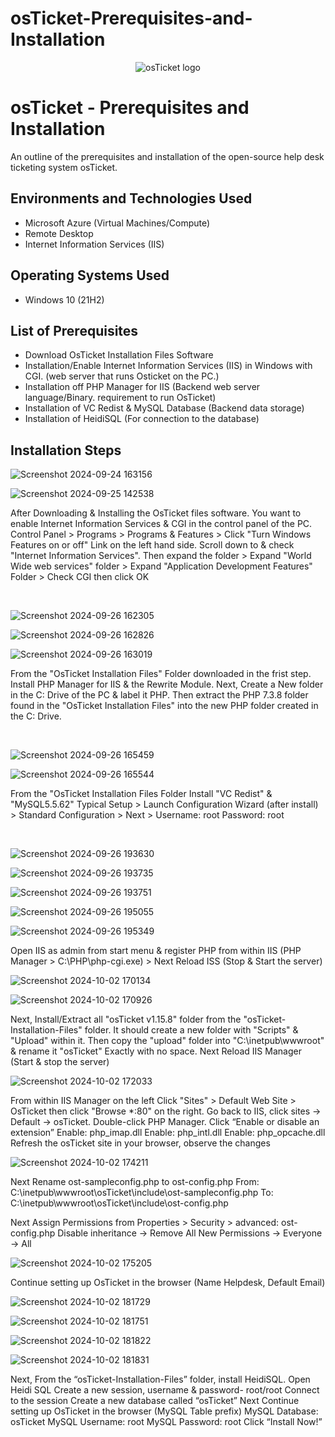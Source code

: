 # osTicket-Prerequisites-and-Installation

<p align="center">
<img src="https://i.imgur.com/Clzj7Xs.png" alt="osTicket logo"/>
</p>

<h1>osTicket - Prerequisites and Installation</h1>
An outline of the prerequisites and installation of the open-source help desk ticketing system osTicket.<br />


<h2>Environments and Technologies Used</h2>

- Microsoft Azure (Virtual Machines/Compute)
- Remote Desktop
- Internet Information Services (IIS)

<h2>Operating Systems Used </h2>

- Windows 10</b> (21H2)

<h2>List of Prerequisites</h2>

- Download OsTicket Installation Files Software
- Installation/Enable Internet Information Services (IIS) in Windows with CGI.
  (web server that runs Osticket on the PC.) 
- Installation off PHP Manager for IIS (Backend web server language/Binary. requirement to run OsTicket)
- Installation of VC Redist & MySQL Database (Backend data storage)
- Installation of HeidiSQL (For connection to the database)  
<h2>Installation Steps</h2>

<p>

  ![Screenshot 2024-09-24 163156](https://github.com/user-attachments/assets/5d141eb2-6812-4bca-8717-d6f3bdbf8892)

![Screenshot 2024-09-25 142538](https://github.com/user-attachments/assets/8f2966ab-8e1d-4b15-9bad-267ca64218e5)


</p>
<p>
After Downloading & Installing the OsTicket files software. You want to enable Internet Information Services & CGI in the control panel of the PC. 
Control Panel > Programs > Programs & Features > Click "Turn Windows Features on or off" Link on the left hand side. Scroll down to & check "Internet Information Services".
Then expand the folder > Expand "World Wide web services" folder > Expand "Application Development Features" Folder > Check CGI then click OK
  
</p>
<br />

<p>

  ![Screenshot 2024-09-26 162305](https://github.com/user-attachments/assets/c9036462-bf00-4d72-89f4-02d9a358dcdd)

  ![Screenshot 2024-09-26 162826](https://github.com/user-attachments/assets/e6c66eb0-a41b-43e1-b5d9-d7ad28f6d789)

  ![Screenshot 2024-09-26 163019](https://github.com/user-attachments/assets/a04ab6ef-25aa-4d50-995e-9c34961d517e)



</p>
<p>
From the "OsTicket Installation Files" Folder downloaded in the frist step. Install PHP Manager for IIS & the Rewrite Module. Next, Create a New folder in the C: Drive of the PC & label it PHP. Then extract the PHP 7.3.8 folder found in the "OsTicket Installation Files" into the new PHP folder created in the C: Drive.
</p>
<br />

<p>

 ![Screenshot 2024-09-26 165459](https://github.com/user-attachments/assets/dac63c10-7a43-417b-951b-789a9332d302)

 ![Screenshot 2024-09-26 165544](https://github.com/user-attachments/assets/1ef9e6ab-a95b-48b4-81a9-ed7bbfd8a434)


</p>
<p>
From the "OsTicket Installation Files Folder Install "VC Redist" & "MySQL5.5.62" Typical Setup > Launch Configuration Wizard (after install) >
Standard Configuration > Next >  Username: root Password: root

</p>
<br />

<p>

![Screenshot 2024-09-26 193630](https://github.com/user-attachments/assets/d4b7236c-48d6-45c5-8170-6a02f463f044)

 ![Screenshot 2024-09-26 193735](https://github.com/user-attachments/assets/b9d672fc-16a0-42eb-aff1-9e22b749fc1f)

 ![Screenshot 2024-09-26 193751](https://github.com/user-attachments/assets/ba32f481-c572-4808-94e7-70c6f97925b0)

 ![Screenshot 2024-09-26 195055](https://github.com/user-attachments/assets/aeadb87f-e538-46bb-92e9-2879d00681c9)

 ![Screenshot 2024-09-26 195349](https://github.com/user-attachments/assets/b657b2e6-2b58-44c2-8c7d-d55b5c7a46ed)





</p>
<p>
Open IIS as admin from start menu & register PHP from within IIS (PHP Manager > C:\PHP\php-cgi.exe) > Next Reload ISS (Stop & Start the server)

  ![Screenshot 2024-10-02 170134](https://github.com/user-attachments/assets/74f35598-aff6-4b1e-9cf9-e487422cd1b9)


![Screenshot 2024-10-02 170926](https://github.com/user-attachments/assets/fb4d419f-7d77-4d35-9ae1-87d5c3f320a5)


  
  Next, Install/Extract all "osTicket v1.15.8" folder from the "osTicket-Installation-Files" folder. It should create a new folder with "Scripts" & "Upload" within it. 
  Then copy the "upload" folder into "C:\inetpub\wwwroot" & rename it "osTicket" Exactly with no space. Next Reload IIS Manager (Start & stop the server)

  ![Screenshot 2024-10-02 172033](https://github.com/user-attachments/assets/42f1ac46-8b7a-4541-906f-8f133d427796)

From within IIS Manager on the left Click "Sites" > Default Web Site > OsTicket then click "Browse *:80" on the right.
Go back to IIS, click sites -> Default -> osTicket. Double-click PHP Manager. Click “Enable or disable an extension”
Enable: php_imap.dll
Enable: php_intl.dll
Enable: php_opcache.dll
Refresh the osTicket site in your browser, observe the changes

![Screenshot 2024-10-02 174211](https://github.com/user-attachments/assets/68f42263-17b3-4857-875b-e41be8ed5064)


Next Rename ost-sampleconfig.php to ost-config.php
From: C:\inetpub\wwwroot\osTicket\include\ost-sampleconfig.php
To: C:\inetpub\wwwroot\osTicket\include\ost-config.php

Next Assign Permissions from Properties > Security > advanced: ost-config.php
Disable inheritance -> Remove All
New Permissions -> Everyone -> All

![Screenshot 2024-10-02 175205](https://github.com/user-attachments/assets/7b0cc60a-7488-4edc-a867-ce7dc64ab256)

Continue setting up OsTicket in the browser (Name Helpdesk, Default Email)

![Screenshot 2024-10-02 181729](https://github.com/user-attachments/assets/8c105936-35ee-405c-ae64-0ce906d3fbc5)

![Screenshot 2024-10-02 181751](https://github.com/user-attachments/assets/c6541e2d-e92b-4432-877a-087aeb24960a)

![Screenshot 2024-10-02 181822](https://github.com/user-attachments/assets/78074fdc-8c09-49a7-8bdd-1b4e175bd39a)

![Screenshot 2024-10-02 181831](https://github.com/user-attachments/assets/86bc2f13-105d-436a-9b48-8d4aac2c12ea)



Next, From the “osTicket-Installation-Files” folder, install HeidiSQL.
Open Heidi SQL
Create a new session, username & password- root/root
Connect to the session
Create a new database called “osTicket”
Next Continue setting up OsTicket in the browser (MySQL Table prefix)
MySQL Database: osTicket
MySQL Username: root
MySQL Password: root
Click “Install Now!”











</p>
<br />
